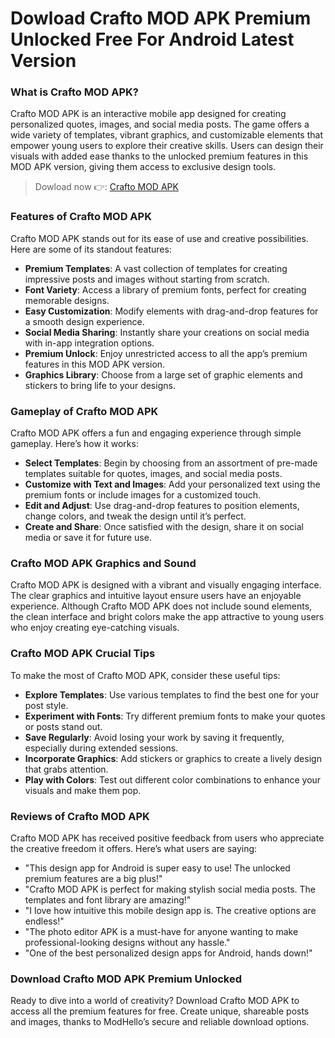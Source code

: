# Dowload Crafto MOD APK Premium Unlocked Free For Android Latest Version

### What is Crafto MOD APK?

Crafto MOD APK is an interactive mobile app designed for creating personalized quotes, images, and social media posts. The game offers a wide variety of templates, vibrant graphics, and customizable elements that empower young users to explore their creative skills. Users can design their visuals with added ease thanks to the unlocked premium features in this MOD APK version, giving them access to exclusive design tools.


>Dowload now 👉: [Crafto MOD APK](https://modhello.com/crafto/)

### Features of Crafto MOD APK

Crafto MOD APK stands out for its ease of use and creative possibilities. Here are some of its standout features:

- **Premium Templates**: A vast collection of templates for creating impressive posts and images without starting from scratch.
- **Font Variety**: Access a library of premium fonts, perfect for creating memorable designs.
- **Easy Customization**: Modify elements with drag-and-drop features for a smooth design experience.
- **Social Media Sharing**: Instantly share your creations on social media with in-app integration options.
- **Premium Unlock**: Enjoy unrestricted access to all the app’s premium features in this MOD APK version.
- **Graphics Library**: Choose from a large set of graphic elements and stickers to bring life to your designs.

### Gameplay of Crafto MOD APK

Crafto MOD APK offers a fun and engaging experience through simple gameplay. Here’s how it works:

- **Select Templates**: Begin by choosing from an assortment of pre-made templates suitable for quotes, images, and social media posts.
- **Customize with Text and Images**: Add your personalized text using the premium fonts or include images for a customized touch.
- **Edit and Adjust**: Use drag-and-drop features to position elements, change colors, and tweak the design until it’s perfect.
- **Create and Share**: Once satisfied with the design, share it on social media or save it for future use.

### Crafto MOD APK Graphics and Sound

Crafto MOD APK is designed with a vibrant and visually engaging interface. The clear graphics and intuitive layout ensure users have an enjoyable experience. Although Crafto MOD APK does not include sound elements, the clean interface and bright colors make the app attractive to young users who enjoy creating eye-catching visuals.

### Crafto MOD APK Crucial Tips

To make the most of Crafto MOD APK, consider these useful tips:

- **Explore Templates**: Use various templates to find the best one for your post style.
- **Experiment with Fonts**: Try different premium fonts to make your quotes or posts stand out.
- **Save Regularly**: Avoid losing your work by saving it frequently, especially during extended sessions.
- **Incorporate Graphics**: Add stickers or graphics to create a lively design that grabs attention.
- **Play with Colors**: Test out different color combinations to enhance your visuals and make them pop.

### Reviews of Crafto MOD APK

Crafto MOD APK has received positive feedback from users who appreciate the creative freedom it offers. Here’s what users are saying:

- "This design app for Android is super easy to use! The unlocked premium features are a big plus!"
- "Crafto MOD APK is perfect for making stylish social media posts. The templates and font library are amazing!"
- "I love how intuitive this mobile design app is. The creative options are endless!"
- "The photo editor APK is a must-have for anyone wanting to make professional-looking designs without any hassle."
- "One of the best personalized design apps for Android, hands down!"

### Download Crafto MOD APK Premium Unlocked

Ready to dive into a world of creativity? Download Crafto MOD APK to access all the premium features for free. Create unique, shareable posts and images, thanks to ModHello’s secure and reliable download options.
